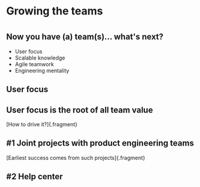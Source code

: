# Growing the teams

#

## Now you have (a) team(s)... what's next?

<ul class="fragment">
	<li>User focus</li>
	<li>Scalable knowledge</li>
	<li>Agile teamwork</li>
	<li>Engineering mentality</li>
</ul>

## User focus

## User focus is the root of all team value
[How to drive it?]{.fragment}

## \#1 Joint projects with product engineering teams
[Earliest success comes from such projects]{.fragment}

## \#2 Help center

